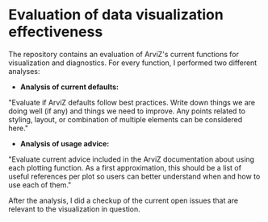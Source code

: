 # Evaluation of data visualization effectiveness

The repository contains an evaluation of ArviZ's current functions for visualization and diagnostics. 
For every function, I performed two different analyses: 

 + **Analysis of current defaults:**
 
"Evaluate if ArviZ defaults follow best practices. Write down things we are doing well (if any) and things we need to improve. Any points related to styling, layout, or combination of multiple elements can be considered here."
  
 + **Analysis of usage advice:**
 
"Evaluate current advice included in the ArviZ documentation about using each plotting function. As a first approximation, this should be a list of useful references per plot so users can better understand when and how to use each of them."
   
After the analysis, I did a checkup of the current open issues that are relevant to the visualization in question.
   

